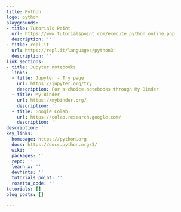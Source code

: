 ```yaml
---
title: Python
logo: python
playgrounds:
- title: Tutorials Point
  url: https://www.tutorialspoint.com/execute_python_online.php
  description: ''
- title: repl.it
  url: https://repl.it/languages/python3
  description: ''
link_sections:
- title: Jupyter notebooks
  links:
  - title: Jupyter - Try page
    url: https://jupyter.org/try
    description: For a choice notebooks through My Binder
  - title: My Binder
    url: https://mybinder.org/
    description: ''
  - title: Google Colab
    url: https://colab.research.google.com/
    description: ''
description: ''
key_links:
  homepage: https://python.org
  docs: https://docs.python.org/3/
  wiki: ''
  packages: ''
  repo: ''
  learn_x: ''
  devhints: ''
  tutorials_point: ''
  rosetta_code: ''
tutorials: []
blog_posts: []

---
```

